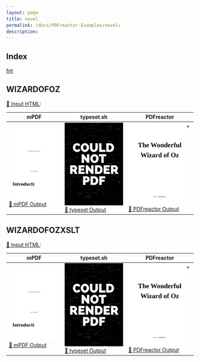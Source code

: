 ```yaml
---
layout: page
title: novel
permalink: /docs/PDFreactor-Examples/novel/
description: 
---
```


## Index
<div class="boxes">
                            <a href="/compare.html2pdf.tools/docs/PDFreactor-Examples/novel/fnt/">
                                fnt
                            </a>
</div>

## WIZARDOFOZ

[📄 Input HTML](/html/PDFreactor%20Examples/novel/wizardOfOz.html):

| mPDF | typeset.sh | PDFreactor |
|---------|---------|---------|
| ![mPDF Preview](mpdf__html_PDFreactor_Examples_novel_wizardOfOz.html.png) [📕 mPDF Output](mpdf__html_PDFreactor_Examples_novel_wizardOfOz.html.pdf) | ![typeset Preview](typeset__html_PDFreactor_Examples_novel_wizardOfOz.html.png) [📕 typeset Output](typeset__html_PDFreactor_Examples_novel_wizardOfOz.html.pdf) | ![PDFreactor Preview](pdfreactor__html_PDFreactor_Examples_novel_wizardOfOz.html.png) [📕 PDFreactor Output](pdfreactor__html_PDFreactor_Examples_novel_wizardOfOz.html.pdf)

## WIZARDOFOZXSLT

[📄 Input HTML](/html/PDFreactor%20Examples/novel/wizardOfOzXSLT.html):

| mPDF | typeset.sh | PDFreactor |
|---------|---------|---------|
| ![mPDF Preview](mpdf__html_PDFreactor_Examples_novel_wizardOfOzXSLT.html.png) [📕 mPDF Output](mpdf__html_PDFreactor_Examples_novel_wizardOfOzXSLT.html.pdf) | ![typeset Preview](typeset__html_PDFreactor_Examples_novel_wizardOfOzXSLT.html.png) [📕 typeset Output](typeset__html_PDFreactor_Examples_novel_wizardOfOzXSLT.html.pdf) | ![PDFreactor Preview](pdfreactor__html_PDFreactor_Examples_novel_wizardOfOzXSLT.html.png) [📕 PDFreactor Output](pdfreactor__html_PDFreactor_Examples_novel_wizardOfOzXSLT.html.pdf)


